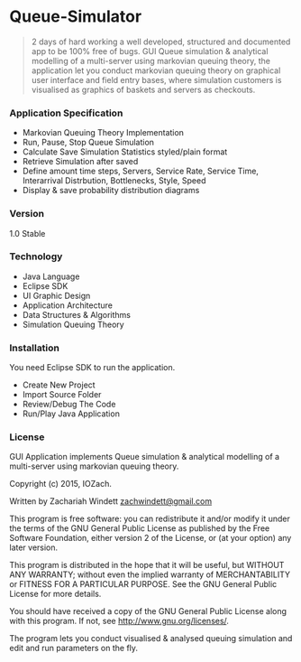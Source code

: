 # Queue-Simulator
> 2 days of hard working a well developed, structured and documented app to be 100% free of bugs.
> GUI Queue simulation &amp; analytical modelling of a multi-server using markovian queuing theory,
> the application let you conduct markovian queuing theory on graphical user interface and field entry bases,
> where simulation customers is visualised as graphics of baskets and servers as checkouts. 

### Application Specification

- Markovian Queuing Theory Implementation
- Run, Pause, Stop Queue Simulation
- Calculate Save Simulation Statistics styled/plain format
- Retrieve Simulation after saved
- Define amount time steps, Servers, Service Rate, Service Time, 
Interarrival Distrbution, Bottlenecks, Style, Speed
- Display & save probability distribution diagrams 

### Version 

1.0 Stable

### Technology

- Java Language
- Eclipse SDK
- UI Graphic Design
- Application Architecture
- Data Structures & Algorithms
- Simulation Queuing Theory

### Installation

You need Eclipse SDK to run the application.
- Create New Project
- Import Source Folder
- Review/Debug The Code 
- Run/Play Java Application

### License

GUI Application implements Queue simulation & analytical modelling of a multi-server using markovian queuing theory.

Copyright (c) 2015, IOZach.

Written by Zachariah Windett <zachwindett@gmail.com>

This program is free software: you can redistribute it and/or modify
it under the terms of the GNU General Public License as published by
the Free Software Foundation, either version 2 of the License, or
(at your option) any later version.

This program is distributed in the hope that it will be useful,
but WITHOUT ANY WARRANTY; without even the implied warranty of
MERCHANTABILITY or FITNESS FOR A PARTICULAR PURPOSE.  See the
GNU General Public License for more details.

You should have received a copy of the GNU General Public License
along with this program.  If not, see <http://www.gnu.org/licenses/>.

The program lets you conduct visualised & analysed queuing simulation and edit and run parameters
on the fly.

